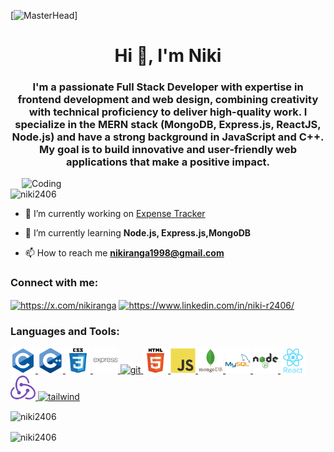 [![MasterHead](https://static.vecteezy.com/system/resources/previews/004/272/479/non_2x/programming-code-coding-or-hacker-background-programming-code-icon-made-with-binary-code-digital-binary-data-and-streaming-digital-code-matrix-background-with-digits-1-0-illustration-vector.jpg)]
<h1 align="center">Hi 👋, I'm Niki</h1>
<h3 align="center">I'm a passionate Full Stack Developer with expertise in frontend development and web design, combining creativity with technical proficiency to deliver high-quality work. I specialize in the MERN stack (MongoDB, Express.js, ReactJS, Node.js) and have a strong background in JavaScript and C++. My goal is to build innovative and user-friendly web applications that make a positive impact.</h3>
<img align="right"alt='Coding' Width="486" src=https://tse1.mm.bing.net/th?id=OIP.tWJBwTsb8Sc3s_1ZMzihvgHaHa&pid=Api&P=0&h=180>

<p align="left"> <img src="https://komarev.com/ghpvc/?username=niki2406&label=Profile%20views&color=0e75b6&style=flat" alt="niki2406" /> </p>

- 🔭 I’m currently working on [Expense Tracker](https://github.com/Niki2406/Mern-Expense-tracker-)

- 🌱 I’m currently learning **Node.js, Express.js,MongoDB**

- 📫 How to reach me **nikiranga1998@gmail.com**

<h3 align="left">Connect with me:</h3>
<p align="left">
<a href="https://twitter.com/https://x.com/nikiranga" target="blank"><img align="center" src="https://raw.githubusercontent.com/rahuldkjain/github-profile-readme-generator/master/src/images/icons/Social/twitter.svg" alt="https://x.com/nikiranga" height="30" width="40" /></a>
<a href="https://linkedin.com/in/https://www.linkedin.com/in/niki-r2406/" target="blank"><img align="center" src="https://raw.githubusercontent.com/rahuldkjain/github-profile-readme-generator/master/src/images/icons/Social/linked-in-alt.svg" alt="https://www.linkedin.com/in/niki-r2406/" height="30" width="40" /></a>
</p>

<h3 align="left">Languages and Tools:</h3>
<p align="left"> <a href="https://www.cprogramming.com/" target="_blank" rel="noreferrer"> <img src="https://raw.githubusercontent.com/devicons/devicon/master/icons/c/c-original.svg" alt="c" width="40" height="40"/> </a> <a href="https://www.w3schools.com/cpp/" target="_blank" rel="noreferrer"> <img src="https://raw.githubusercontent.com/devicons/devicon/master/icons/cplusplus/cplusplus-original.svg" alt="cplusplus" width="40" height="40"/> </a> <a href="https://www.w3schools.com/css/" target="_blank" rel="noreferrer"> <img src="https://raw.githubusercontent.com/devicons/devicon/master/icons/css3/css3-original-wordmark.svg" alt="css3" width="40" height="40"/> </a> <a href="https://expressjs.com" target="_blank" rel="noreferrer"> <img src="https://raw.githubusercontent.com/devicons/devicon/master/icons/express/express-original-wordmark.svg" alt="express" width="40" height="40"/> </a> <a href="https://git-scm.com/" target="_blank" rel="noreferrer"> <img src="https://www.vectorlogo.zone/logos/git-scm/git-scm-icon.svg" alt="git" width="40" height="40"/> </a> <a href="https://www.w3.org/html/" target="_blank" rel="noreferrer"> <img src="https://raw.githubusercontent.com/devicons/devicon/master/icons/html5/html5-original-wordmark.svg" alt="html5" width="40" height="40"/> </a> <a href="https://developer.mozilla.org/en-US/docs/Web/JavaScript" target="_blank" rel="noreferrer"> <img src="https://raw.githubusercontent.com/devicons/devicon/master/icons/javascript/javascript-original.svg" alt="javascript" width="40" height="40"/> </a> <a href="https://www.mongodb.com/" target="_blank" rel="noreferrer"> <img src="https://raw.githubusercontent.com/devicons/devicon/master/icons/mongodb/mongodb-original-wordmark.svg" alt="mongodb" width="40" height="40"/> </a> <a href="https://www.mysql.com/" target="_blank" rel="noreferrer"> <img src="https://raw.githubusercontent.com/devicons/devicon/master/icons/mysql/mysql-original-wordmark.svg" alt="mysql" width="40" height="40"/> </a> <a href="https://nodejs.org" target="_blank" rel="noreferrer"> <img src="https://raw.githubusercontent.com/devicons/devicon/master/icons/nodejs/nodejs-original-wordmark.svg" alt="nodejs" width="40" height="40"/> </a> <a href="https://reactjs.org/" target="_blank" rel="noreferrer"> <img src="https://raw.githubusercontent.com/devicons/devicon/master/icons/react/react-original-wordmark.svg" alt="react" width="40" height="40"/> </a> <a href="https://redux.js.org" target="_blank" rel="noreferrer"> <img src="https://raw.githubusercontent.com/devicons/devicon/master/icons/redux/redux-original.svg" alt="redux" width="40" height="40"/> </a> <a href="https://tailwindcss.com/" target="_blank" rel="noreferrer"> <img src="https://www.vectorlogo.zone/logos/tailwindcss/tailwindcss-icon.svg" alt="tailwind" width="40" height="40"/> </a> </p>

<p><img align="center" src="https://github-readme-stats.vercel.app/api/top-langs?username=niki2406&show_icons=true&locale=en&layout=compact" alt="niki2406" /></p>

<p><img align="center" src="https://github-readme-streak-stats.herokuapp.com/?user=niki2406&" alt="niki2406" /></p>
